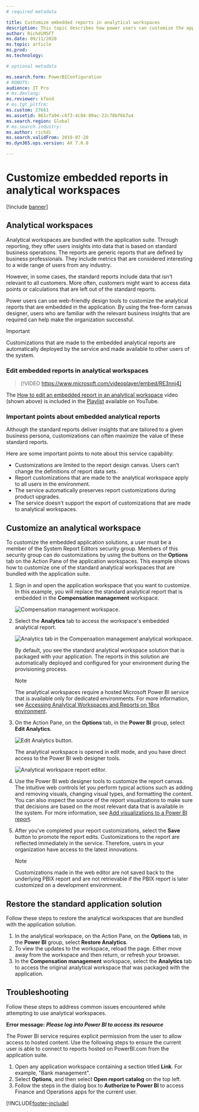 ```yaml
---
# required metadata

title: Customize embedded reports in analytical workspaces
description: This topic describes how power users can customize the application reports that are embedded in analytical workspaces.
author: RichdiMSFT
ms.date: 09/11/2020
ms.topic: article
ms.prod: 
ms.technology: 

# optional metadata

ms.search.form: PowerBIConfiguration
# ROBOTS: 
audience: IT Pro
# ms.devlang: 
ms.reviewer: kfend
# ms.tgt_pltfrm: 
ms.custom: 27661
ms.assetid: 861cfa94-c6f3-4c84-89ac-22c78bf6b7a4
ms.search.region: Global
# ms.search.industry: 
ms.author: richdi
ms.search.validFrom: 2019-07-20
ms.dyn365.ops.version: AX 7.0.0

---
```


# Customize embedded reports in analytical workspaces

[!include [banner](../includes/banner.md)]


## Analytical workspaces

Analytical workspaces are bundled with the application suite. Through reporting, they offer users insights into data that is based on standard business operations. The reports are generic reports that are defined by business professionals. They include metrics that are considered interesting to a wide range of users from any industry.

However, in some cases, the standard reports include data that isn't relevant to all customers. More often, customers might want to access data points or calculations that are left out of the standard reports.

Power users can use web-friendly design tools to customize the analytical reports that are embedded in the application. By using the free-form canvas designer, users who are familiar with the relevant business insights that are required can help make the organization successful.

> [!IMPORTANT]
> Customizations that are made to the embedded analytical reports are automatically deployed by the service and made available to other users of the system.

### Edit embedded reports in analytical workspaces

> [!VIDEO https://www.microsoft.com/videoplayer/embed/RE3nnj4]

The [How to edit an embedded report in an analytical workspace](https://youtu.be/_8WlwmSggcQ) video (shown above) is included in the [Playlist](https://www.youtube.com/playlist?list=PLcakwueIHoT_SYfIaPGoOhloFoCXiUSyW) available on YouTube.

### Important points about embedded analytical reports

Although the standard reports deliver insights that are tailored to a given business persona, customizations can often maximize the value of these standard reports.

Here are some important points to note about this service capability:

- Customizations are limited to the report design canvas. Users can't change the definitions of report data sets.
- Report customizations that are made to the analytical workspace apply to all users in the environment.
- The service automatically preserves report customizations during product upgrades.
- The service doesn't support the export of customizations that are made to analytical workspaces.

## Customize an analytical workspace

To customize the embedded application solutions, a user must be a member of the System Report Editors security group. Members of this security group can do customizations by using the buttons on the **Options** tab on the Action Pane of the application workspaces. This example shows how to customize one of the standard analytical workspaces that are bundled with the application suite.

1. Sign in and open the application workspace that you want to customize. In this example, you will replace the standard analytical report that is embedded in the **Compensation management** workspace.

    ![Compensation management workspace.](media/compensation-management-workspace.png)

2. Select the **Analytics** tab to access the workspace's embedded analytical report.

    ![Analytics tab in the Compensation management analytical workspace.](media/compensation-management-analytics.png)

    By default, you see the standard analytical workspace solution that is packaged with your application. The reports in this solution are automatically deployed and configured for your environment during the provisioning process.

    > [!NOTE]
    > The analytical workspaces require a hosted Microsoft Power BI service that is available only for dedicated environments. For more information, see [Accessing Analytical Workspaces and Reports on 1Box environment](/archive/blogs/dynamicsaxbi/accessing-analytical-workspaces-on-1box-environment).

3. On the Action Pane, on the **Options** tab, in the **Power BI** group, select **Edit Analytics**.

    ![Edit Analytics button.](media/analytical-workspace-edit-entry.png)

    The analytical workspace is opened in edit mode, and you have direct access to the Power BI web designer tools.

    ![Analytical workspace report editor.](media/analytical-workspace-edit-view.png)

4. Use the Power BI web designer tools to customize the report canvas. The intuitive web controls let you perform typical actions such as adding and removing visuals, changing visual types, and formatting the content. You can also inspect the source of the report visualizations to make sure that decisions are based on the most relevant data that is available in the system. For more information, see [Add visualizations to a Power BI report](/power-bi/visuals/power-bi-report-add-visualizations-i).
5. After you've completed your report customizations, select the **Save** button to promote the report edits. Customizations to the report are reflected immediately in the service. Therefore, users in your organization have access to the latest innovations.

    > [!NOTE]
    > Customizations made in the web editor are not saved back to the underlying PBIX report and are not retrievable if the PBIX report is later customized on a development environment.

## Restore the standard application solution

Follow these steps to restore the analytical workspaces that are bundled with the application solution.

1. In the analytical workspace, on the Action Pane, on the **Options** tab, in the **Power BI** group, select **Restore Analytics**.
2. To view the updates to the workspace, reload the page. Either move away from the workspace and then return, or refresh your browser.
3. In the **Compensation management** workspace, select the **Analytics** tab to access the original analytical workspace that was packaged with the application.

## Troubleshooting

Follow these steps to address common issues encountered while attempting to use analytical workspaces.

**Error message:** ***Please log into Power BI to access its resource***

The Power BI service requires explicit permission from the user to allow access to hosted content. Use the following steps to ensure the current user is able to connect to reports hosted on PowerBI.com from the application suite.

1. Open any application workspace containing a section titled **Link**. For example, "Bank management".
2. Select **Options**, and then select **Open report catalog** on the top left.
3. Follow the steps in the dialog box to **Authorize to Power BI** to access Finance and Operations apps for the current user.


[!INCLUDE[footer-include](../../../includes/footer-banner.md)]